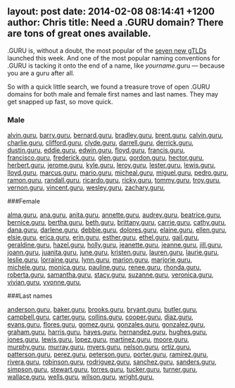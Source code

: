 layout: post
date: 2014-02-08 08:14:41 +1200
author: Chris
title: Need a .GURU domain? There are tons of great ones available.
----

<!-- excerpt -->

.GURU is, without a doubt, the most popular of the [seven new gTLDs](https://iwantmyname.com/blog/2014/02/the-new-domain-extensions-are-here-with-guru-and-bike-leading-the-way.html) launched this week. And one of the most popular naming conventions for .GURU is tacking it onto the end of a name, like *yourname*.guru — because you are a guru after all.

So with a quick little search, we found a treasure trove of open .GURU domains for both male and female first names and last names. They may get snapped up fast, so move quick. 

<!-- /excerpt -->

### Male 

[alvin.guru](https://iwantmyname.com/?domain=alvin.guru), [barry.guru](https://iwantmyname.com/?domain=barry.guru), [bernard.guru](https://iwantmyname.com/?domain=bernard.guru), [bradley.guru](https://iwantmyname.com/?domain=bradley.guru), [brent.guru](https://iwantmyname.com/?domain=brent.guru), [calvin.guru](https://iwantmyname.com/?domain=calvin.guru), [charlie.guru](https://iwantmyname.com/?domain=charlie.guru), [clifford.guru](https://iwantmyname.com/?domain=clifford.guru), [clyde.guru](https://iwantmyname.com/?domain=clyde.guru), [darrell.guru](https://iwantmyname.com/?domain=darrell.guru), [derrick.guru](https://iwantmyname.com/?domain=derrick.guru), [dustin.guru](https://iwantmyname.com/?domain=dustin.guru), [eddie.guru](https://iwantmyname.com/?domain=eddie.guru), [edwin.guru](https://iwantmyname.com/?domain=edwin.guru), [floyd.guru](https://iwantmyname.com/?domain=floyd.guru), [francis.guru](https://iwantmyname.com/?domain=francis.guru), [francisco.guru](https://iwantmyname.com/?domain=francisco.guru), [frederick.guru](https://iwantmyname.com/?domain=frederick.guru), [glen.guru](https://iwantmyname.com/?domain=glen.guru), [gordon.guru](https://iwantmyname.com/?domain=gordon.guru), [hector.guru](https://iwantmyname.com/?domain=hector.guru), [herbert.guru](https://iwantmyname.com/?domain=herbert.guru), [jerome.guru](https://iwantmyname.com/?domain=jerome.guru), [kyle.guru](https://iwantmyname.com/?domain=kyle.guru), [leroy.guru](https://iwantmyname.com/?domain=leroy.guru), [lester.guru](https://iwantmyname.com/?domain=lester.guru), [lewis.guru](https://iwantmyname.com/?domain=lewis.guru), [lloyd.guru](https://iwantmyname.com/?domain=lloyd.guru), [marcus.guru](https://iwantmyname.com/?domain=marcus.guru), [mario.guru](https://iwantmyname.com/?domain=mario.guru), [micheal.guru](https://iwantmyname.com/?domain=micheal.guru), [miguel.guru](https://iwantmyname.com/?domain=miguel.guru), [pedro.guru](https://iwantmyname.com/?domain=pedro.guru), [ramon.guru](https://iwantmyname.com/?domain=ramon.guru), [randall.guru](https://iwantmyname.com/?domain=randall.guru), [ricardo.guru](https://iwantmyname.com/?domain=ricardo.guru), [ricky.guru](https://iwantmyname.com/?domain=ricky.guru), [tommy.guru](https://iwantmyname.com/?domain=tommy.guru), [troy.guru](https://iwantmyname.com/?domain=troy.guru), [vernon.guru](https://iwantmyname.com/?domain=vernon.guru), [vincent.guru](https://iwantmyname.com/?domain=vincent.guru), [wesley.guru](https://iwantmyname.com/?domain=wesley.guru), [zachary.guru](https://iwantmyname.com/?domain=zachary.guru), 

###Female

[alma.guru](https://iwantmyname.com/?domain=alma.guru), [ana.guru](https://iwantmyname.com/?domain=ana.guru), [anita.guru](https://iwantmyname.com/?domain=anita.guru), [annette.guru](https://iwantmyname.com/?domain=annette.guru), [audrey.guru](https://iwantmyname.com/?domain=audrey.guru), [beatrice.guru](https://iwantmyname.com/?domain=beatrice.guru), [bernice.guru](https://iwantmyname.com/?domain=bernice.guru), [bertha.guru](https://iwantmyname.com/?domain=bertha.guru), [beth.guru](https://iwantmyname.com/?domain=beth.guru), [brittany.guru](https://iwantmyname.com/?domain=brittany.guru), [carrie.guru](https://iwantmyname.com/?domain=carrie.guru), [cathy.guru](https://iwantmyname.com/?domain=cathy.guru), [dana.guru](https://iwantmyname.com/?domain=dana.guru), [darlene.guru](https://iwantmyname.com/?domain=darlene.guru), [debbie.guru](https://iwantmyname.com/?domain=debbie.guru), [dolores.guru](https://iwantmyname.com/?domain=dolores.guru), [elaine.guru](https://iwantmyname.com/?domain=elaine.guru), [ellen.guru](https://iwantmyname.com/?domain=ellen.guru), [elsie.guru](https://iwantmyname.com/?domain=elsie.guru), [erica.guru](https://iwantmyname.com/?domain=erica.guru), [erin.guru](https://iwantmyname.com/?domain=erin.guru), [esther.guru](https://iwantmyname.com/?domain=esther.guru), [ethel.guru](https://iwantmyname.com/?domain=ethel.guru), [gail.guru](https://iwantmyname.com/?domain=gail.guru), [geraldine.guru](https://iwantmyname.com/?domain=geraldine.guru), [hazel.guru](https://iwantmyname.com/?domain=hazel.guru), [holly.guru](https://iwantmyname.com/?domain=holly.guru), [jeanette.guru](https://iwantmyname.com/?domain=jeanette.guru), [jeanne.guru](https://iwantmyname.com/?domain=jeanne.guru), [jill.guru](https://iwantmyname.com/?domain=jill.guru), [joann.guru](https://iwantmyname.com/?domain=joann.guru), [juanita.guru](https://iwantmyname.com/?domain=juanita.guru), [june.guru](https://iwantmyname.com/?domain=june.guru), [kristen.guru](https://iwantmyname.com/?domain=kristen.guru), [lauren.guru](https://iwantmyname.com/?domain=lauren.guru), [laurie.guru](https://iwantmyname.com/?domain=laurie.guru), [leslie.guru](https://iwantmyname.com/?domain=leslie.guru), [lorraine.guru](https://iwantmyname.com/?domain=lorraine.guru), [lynn.guru](https://iwantmyname.com/?domain=lynn.guru), [marion.guru](https://iwantmyname.com/?domain=marion.guru), [marjorie.guru](https://iwantmyname.com/?domain=marjorie.guru), [michele.guru](https://iwantmyname.com/?domain=michele.guru), [monica.guru](https://iwantmyname.com/?domain=monica.guru), [pauline.guru](https://iwantmyname.com/?domain=pauline.guru), [renee.guru](https://iwantmyname.com/?domain=renee.guru), [rhonda.guru](https://iwantmyname.com/?domain=rhonda.guru), [roberta.guru](https://iwantmyname.com/?domain=roberta.guru), [samantha.guru](https://iwantmyname.com/?domain=samantha.guru), [stacy.guru](https://iwantmyname.com/?domain=stacy.guru), [suzanne.guru](https://iwantmyname.com/?domain=suzanne.guru), [veronica.guru](https://iwantmyname.com/?domain=veronica.guru), [vivian.guru](https://iwantmyname.com/?domain=vivian.guru), [yvonne.guru](https://iwantmyname.com/?domain=yvonne.guru), 

###Last names

 [anderson.guru](https://iwantmyname.com/?domain=anderson.guru), [baker.guru](https://iwantmyname.com/?domain=baker.guru), [brooks.guru](https://iwantmyname.com/?domain=brooks.guru), [bryant.guru](https://iwantmyname.com/?domain=bryant.guru), [butler.guru](https://iwantmyname.com/?domain=butler.guru), [campbell.guru](https://iwantmyname.com/?domain=campbell.guru), [carter.guru](https://iwantmyname.com/?domain=carter.guru), [collins.guru](https://iwantmyname.com/?domain=collins.guru), [cooper.guru](https://iwantmyname.com/?domain=cooper.guru), [diaz.guru](https://iwantmyname.com/?domain=diaz.guru), [evans.guru](https://iwantmyname.com/?domain=evans.guru), [flores.guru](https://iwantmyname.com/?domain=flores.guru), [gomez.guru](https://iwantmyname.com/?domain=gomez.guru), [gonzales.guru](https://iwantmyname.com/?domain=gonzales.guru), [gonzalez.guru](https://iwantmyname.com/?domain=gonzalez.guru), [graham.guru](https://iwantmyname.com/?domain=graham.guru), [harris.guru](https://iwantmyname.com/?domain=harris.guru), [hayes.guru](https://iwantmyname.com/?domain=hayes.guru), [hernandez.guru](https://iwantmyname.com/?domain=hernandez.guru), [hughes.guru](https://iwantmyname.com/?domain=hughes.guru), [jones.guru](https://iwantmyname.com/?domain=jones.guru), [lewis.guru](https://iwantmyname.com/?domain=lewis.guru), [lopez.guru](https://iwantmyname.com/?domain=lopez.guru), [martinez.guru](https://iwantmyname.com/?domain=martinez.guru), [moore.guru](https://iwantmyname.com/?domain=moore.guru), [murphy.guru](https://iwantmyname.com/?domain=murphy.guru), [murray.guru](https://iwantmyname.com/?domain=murray.guru), [myers.guru](https://iwantmyname.com/?domain=myers.guru), [nelson.guru](https://iwantmyname.com/?domain=nelson.guru), [ortiz.guru](https://iwantmyname.com/?domain=ortiz.guru), [patterson.guru](https://iwantmyname.com/?domain=patterson.guru), [perez.guru](https://iwantmyname.com/?domain=perez.guru), [peterson.guru](https://iwantmyname.com/?domain=peterson.guru), [porter.guru](https://iwantmyname.com/?domain=porter.guru), [ramirez.guru](https://iwantmyname.com/?domain=ramirez.guru), [rivera.guru](https://iwantmyname.com/?domain=rivera.guru), [robinson.guru](https://iwantmyname.com/?domain=robinson.guru), [rodriguez.guru](https://iwantmyname.com/?domain=rodriguez.guru), [sanchez.guru](https://iwantmyname.com/?domain=sanchez.guru), [sanders.guru](https://iwantmyname.com/?domain=sanders.guru), [simpson.guru](https://iwantmyname.com/?domain=simpson.guru), [stewart.guru](https://iwantmyname.com/?domain=stewart.guru), [torres.guru](https://iwantmyname.com/?domain=torres.guru), [tucker.guru](https://iwantmyname.com/?domain=tucker.guru), [turner.guru](https://iwantmyname.com/?domain=turner.guru), [wallace.guru](https://iwantmyname.com/?domain=wallace.guru), [wells.guru](https://iwantmyname.com/?domain=wells.guru), [wilson.guru](https://iwantmyname.com/?domain=wilson.guru), [wright.guru](https://iwantmyname.com/?domain=wright.guru),
